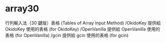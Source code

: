 # array30
行列輸入法（30 鍵版）表格 (Tables of Array Input Method)
	/OkidoKey		提供給 OkidoKey 使用的表格 (for OkidoKey)
	/OpenVanilla	提供給 OpenVanilla 使用的表格 (for OpenVanilla)
	/gcin			提供給 gcin 使用的表格 (for gcin)
